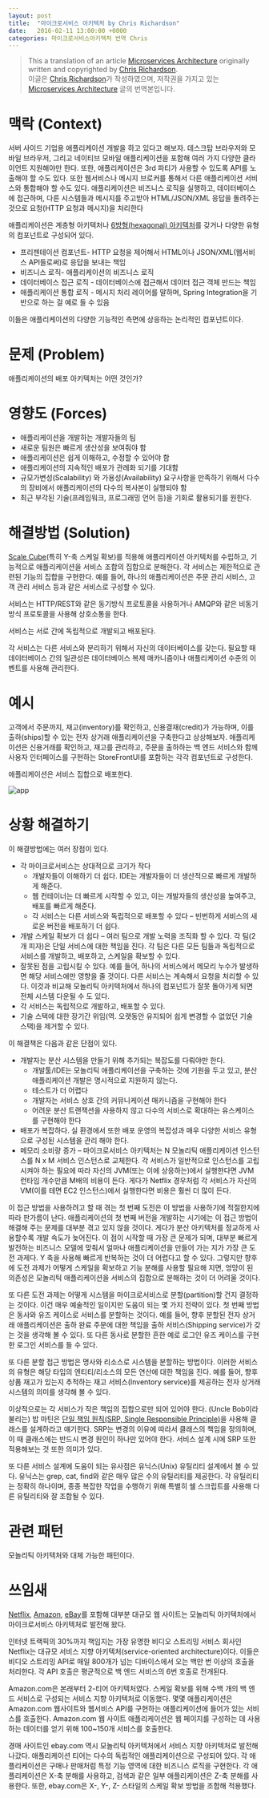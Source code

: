 ```yaml
---
layout: post
title:  "마이크로서비스 아키텍처 by Chris Richardson"
date:   2016-02-11 13:00:00 +0000
categories: 마이크로서비스아키텍처 번역 Chris
---
```


> This a translation of an article [Microservices Architecture](http://microservices.io/patterns/microservices.html) originally written and copyrighted by [Chris Richardson](http://twitter.com/crichardson).      
이글은 [Chris Richardson](http://twitter.com/crichardson)가 작성하였으며, 저작권을 가지고 있는 [Microservices Architecture](http://microservices.io/patterns/microservices.html) 글의 번역본입니다.

# 맥락 (Context)

서버 사이드 기업용 애플리케이션 개발을 하고 있다고 해보자. 데스크탑 브라우저와 모바일 브라우저, 그리고 네이티브 모바일 애플리케이션을 포함해 여러 가지 다양한 클라이언트 지원해야만 한다. 또한, 애플리케이션은 3rd 파티가 사용할 수 있도록 API를 노출해야 할 수도 있다. 또한 웹서비스나 메시지 브로커를 통해서 다른 애플리케이션 서비스와 통합해야 할 수도 있다. 애플리케이션은 비즈니스 로직을 실행하고, 데이터베이스에 접근하며, 다른 시스템들과 메시지를 주고받아 HTML/JSON/XML 응답을 돌려주는 것으로 요청(HTTP 요청과 메시지)을 처리한다

애플리케이션은 계층형 아키텍처나 [6방형(hexagonal) 아키텍처](http://alistair.cockburn.us/Hexagonal+architecture)를 갖거나 다양한 유형의 컴포넌트로 구성되어 있다.

- 프리젠테이션 컴포넌트- HTTP 요청을 제어해서 HTML이나 JSON/XML(웹서비스 API들로써)로 응답을 보내는 책임
- 비즈니스 로직- 애플리케이션의 비즈니스 로직
- 데이터베이스 접근 로직 - 데이터베이스에 접근해서 데이터 접근 객체 만드는 책임
- 애플리케이션 통합 로직 - 메시지 처리 레이어를 말하며, Spring Integration을 기반으로 하는 걸 예로 들 수 있음

이들은 애플리케이션의 다양한 기능적인 측면에 상응하는 논리적인 컴포넌트이다.

# 문제 (Problem)

애플리케이션의 배포 아키텍처는 어떤 것인가?

# 영향도 (Forces)

- 애플리케이션을 개발하는 개발자들의 팀
- 새로운 팀원은 빠르게 생산성을 보여줘야 함
- 애플리케이션은 쉽게 이해하고, 수정할 수 있어야 함
- 애플리케이션의 지속적인 배포가 관례화 되기를 기대함
- 규모가변성(Scalability) 와 가용성(Availability) 요구사항을 만족하기 위해서 다수의 장비에서 애플리케이션의 다수의 복사본이 실행되야 함
- 최근 부각된 기술(프레임워크, 프로그래밍 언어 등)을 기회로 활용되기를 원한다.

# 해결방법 (Solution)
[Scale Cube](http://microservices.io/articles/scalecube.html)(특히 Y-축 스케일 확보)를 적용해 애플리케이션 아키텍처를 수립하고, 기능적으로 애플리케이션을 서비스 조합의 집합으로 분해한다. 각 서비스는 제한적으로 관련된 기능의 집합을 구현한다. 예를 들어, 하나의 애플리케이션은 주문 관리 서비스, 고객 관리 서비스 등과 같은 서비스로 구성할 수 있다.

서비스는 HTTP/REST와 같은 동기방식 프로토콜을 사용하거나 AMQP와 같은 비동기 방식 프로토콜을 사용해 상호소통을 한다.

서비스는 서로 간에 독립적으로 개발되고 배포된다.

각 서비스는 다른 서비스와 분리하기 위해서 자신의 데이터베이스를 갖는다. 필요할 때 데이터베이스 간의 일관성은 데이터베이스 복제 매카니즘이나 애플리케이션 수준의 이벤트를 사용해 관리한다.

# 예시
고객에서 주문까지, 재고(inventory)를 확인하고, 신용결재(credit)가 가능하며, 이를 출하(ships)할 수 있는 전자 상거래 애플리케이션을 구축한다고 상상해보자. 애플리케이션은 신용거래를 확인하고, 재고를 관리하고, 주문을 출하하는 백 엔드 서비스와 함께 사용자 인터페이스를 구현하는 StoreFrontUI를 포함하는 각각 컴포넌트로 구성한다.

애플리케이션은 서비스 집합으로 배포한다.

![app](http://microservices.io/i/DecomposingApplications.027.jpg)

# 상황 해결하기
이 해결방법에는 여러 장점이 있다.

- 각 마이크로서비스는 상대적으로 크기가 작다
	- 개발자들이 이해하기 더 쉽다. IDE는 개발자들이 더 생산적으로 빠르게 개발하게 해준다.
	- 웹 컨테이너는 더 빠르게 시작할 수 있고, 이는 개발자들의 생산성을 높여주고, 배포를 빠르게 해준다.
	- 각 서비스는 다른 서비스와 독립적으로 배포할 수 있다 – 빈번하게 서비스의 새로운 버전을 배포하기 더 쉽다.
- 개발 스케일 확보가 더 쉽다 – 여러 팀으로 개발 노력을 조직화 할 수 있다. 각 팀(2개 피자)은 단일 서비스에 대한 책임을 진다. 각 팀은 다른 모든 팀들과 독립적으로 서비스를 개발하고, 배포하고, 스케일을 확보할 수 있다.
- 잘못된 점을 고립시킬 수 있다. 예를 들어, 하나의 서비스에서 메모리 누수가 발생하면 해당 서비스에만 영향을 줄 것이다. 다른 서비스는 계속해서 요청을 처리할 수 있다. 이것과 비교해 모놀리틱 아키텍처에서 하나의 컴포넌트가 잘못 돌아가게 되면 전체 시스템 다운될 수 도 있다.
- 각 서비스는 독립적으로 개발하고, 배포할 수 있다.
- 기술 스택에 대한 장기간 위임(역. 오랫동안 유지되어 쉽게 변경할 수 없었던 기술 스택)을 제거할 수 있다.

이 해결책은 다음과 같은 단점이 있다.

- 개발자는 분산 시스템을 만들기 위해 추가되는 복잡도를 다뤄야만 한다.
	- 개발툴/IDE는 모놀리틱 애플리케이션을 구축하는 것에 기원을 두고 있고, 분산 애플리케이션 개발은 명시적으로 지원하지 않는다.
	- 테스트가 더 어렵다
	- 개발자는 서비스 상호 간의 커뮤니케이션 매카니즘을 구현해야 한다
	- 어려운 분산 트랜잭션을 사용하지 않고 다수의 서비스로 확대하는 유스케이스를 구현해야 한다
- 배포가 복잡하다. 실 환경에서 또한 배포 운영의 복잡성과 매우 다양한 서비스 유형으로 구성된 시스템을 관리 해야 한다.
- 메모리 소비량 증가 – 마이크로서비스 아키텍처는 N 모놀리틱 애플리케이션 인스턴스를 N x M 서비스 인스턴스로 교체한다. 각 서비스가 일반적으로 인스턴스를 고립시켜야 하는 필요에 따라 자신의 JVM(또는 이에 상응하는)에서 실행한다면 JVM 런타임 개수만큼 M배의 비용이 든다. 게다가 Netflix 경우처럼 각 서비스가 자신의 VM(이를 테면 EC2 인스턴스)에서 실행한다면 비용은 훨씬 더 많이 든다.

이 접근 방법을 사용하려고 할 때 겪는 첫 번째 도전은 이 방법을 사용하기에 적절한지에 따라 판가름이 난다. 애플리케이션의 첫 번째 버전을 개발하는 시기에는 이 접근 방법이 해결해 주는 문제를 대부분 겪고 있지 않을 것이다. 게다가 분산 아키텍처를 정교하게 사용할수록 개발 속도가 늦어진다. 이 점이 시작할 때 가장 큰 문제가 되며, 대부분 빠르게 발전하는 비즈니스 모델에 맞춰서 얼마나 애플리케이션을 만들어 가는 지가 가장 큰 도전 과제다. Y 축을 사용해 빠르게 반복하는 것이 더 어렵다고 할 수 있다. 그렇지만 향후에 도전 과제가 어떻게 스케일을 확보하고 기능 분해를 사용할 필요해 지면, 엉망이 된 의존성은 모놀리틱 애플리케이션을 서비스의 집합으로 분해하는 것이 더 어려울 것이다.

또 다른 도전 과제는 어떻게 시스템을 마이크로서비스로 분할(partition)할 건지 결정하는 것이다. 이건 매우 예술적인 일이지만 도움이 되는 몇 가지 전략이 있다. 첫 번째 방법은 동사와 유즈 케이스로 서비스를 분할하는 것이다. 예를 들어, 향후 분할된 전자 상거래 애플리케이션은 출하 완료 주문에 대한 책임을 출하 서비스(Shipping service)가 갖는 것을 생각해 볼 수 있다. 또 다른 동사로 분할한 흔한 예로 로그인 유즈 케이스를 구현한 로그인 서비스를 들 수 있다.

또 다른 분할 접근 방법은 명사와 리소스로 시스템을 분할하는 방법이다. 이러한 서비스의 유형은 해당 타입의 엔티티/리소스의 모든 연산에 대한 책임을 진다. 예를 들어, 향후 상품 재고가 있는지 추적하는 재고 서비스(Inventory service)를 제공하는 전자 상거래 시스템의 의미를 생각해 볼 수 있다.

이상적으로는 각 서비스가 작은 책임의 집합으로만 되어 있어야 한다. (Uncle Bob이라 불리는) 밥 마틴은 [단일 책임 원칙(SRP, Single Responsible Principle)](http://www.objectmentor.com/resources/articles/srp.pdf)을 사용해 클래스를 설계하라고 얘기한다. SRP는 변경의 이유에 따라서 클래스의 책임을 정의하며, 이 때 클래스에는 반드시 변경 원인이 하나만 있어야 한다.  서비스 설계 시에 SRP 또한 적용해보는 것 또한 의미가 있다.

또 다른 서비스 설계에 도움이 되는 유사점은 유닉스(Unix) 유틸리티 설계에서 볼 수 있다. 유닉스는 grep, cat, find와 같은 매우 많은 수의 유틸리티를 제공한다. 각 유틸리티는 정확히 하나이며, 종종 복잡한 작업을 수행하기 위해 특별히 쉘 스크립트를 사용해 다른 유틸리티와 잘 조합될 수 있다.

# 관련 패턴
모놀리틱 아키텍처와 대체 가능한 패턴이다.

# 쓰임새
[Netflix](http://techblog.netflix.com/), [Amazon](http://highscalability.com/blog/2007/9/18/amazon-architecture.html), [eBay](http://www.addsimplicity.com/downloads/eBaySDForum2006-11-29.pdf)를 포함해 대부분 대규모 웹 사이트는 모놀리틱 아키텍처에서 마이크로서비스 아키텍처로 발전해 왔다.

인터넷 트랙픽의 30%까지 책임지는 가장 유명한 비디오 스트리밍 서비스 회사인 Netflix는 대규모 서비스 지향 아키텍처(service-oriented architecture)이다. 이들은 비디오 스트리밍 API로 매일 800개가 넘는 디바이스에서 오는 백만 번 이상의 호출을 처리한다. 각 API 호출은 평균적으로 백 엔드 서비스의 6번 호출로 전개된다.

Amazon.com은 본래부터 2-티어 아키텍처였다. 스케일 확보를 위해 수백 개의 백 엔드 서비스로 구성되는 서비스 지향 아키텍처로 이동했다. 몇몇 애플리케이션은 Amazon.com 웹사이트와 웹서비스 API를 구현하는 애플리케이션에 들어가 있는 서비스를 호출한다. Amazon.com 웹 사이트 애플리케이션은 웹 페이지를 구성하는 데 사용하는 데이터를 얻기 위해 100~150개 서비스를 호출한다.

경매 사이트인 ebay.com 역시 모놀리틱 아키텍처에서 서비스 지향 아키텍처로 발전해나갔다. 애플리케이션 티어는 다수의 독립적인 애플리케이션으로 구성되어 있다. 각 애플리케이션은 구매나 판매처럼 특정 기능 영역에 대한 비즈니스 로직을 구현한다. 각 애플리케이션은 X-축 분해를 사용하고, 검색과 같은 일부 애플리케이션은 Z-축 분해를 사용한다. 또한, ebay.com은 X-, Y-, Z- 스타일의 스케일 확보 방법을 조합해 적용했다.
